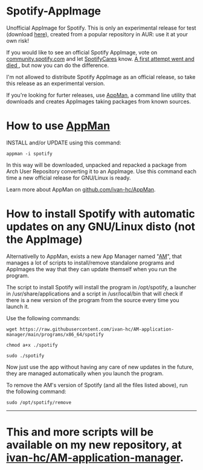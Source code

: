 # Spotify-AppImage
Unofficial AppImage for Spotify. This is only an experimental release for test (download [here](https://github.com/ivan-hc/Spotify-AppImage/releases)), created from a popular repository in AUR: use it at your own risk!

If you would like to see an official Spotify AppImage, vote on [community.spotify.com](https://community.spotify.com) and let [SpotifyCares](https://twitter.com/SpotifyCares) know. [A first attempt went and died ](https://community.spotify.com/t5/Closed-Ideas/Provide-Spotify-Desktop-Client-in-cross-distro-AppImage-bundle/idi-p/1337399), but now you can do the difference.

I'm not allowed to distribute Spotify AppImage as an official release, so take this release as an experimental version.

If you're looking for furter releases, use [AppMan](https://github.com/ivan-hc/AppMan), a command line utility that downloads and creates AppImages taking packages from known sources.

# How to use [AppMan](https://github.com/ivan-hc/AppMan)

INSTALL and/or UPDATE using this command:

`appman -i spotify`

In this way will be downloaded, unpacked and repacked a package from Arch User Repository converting it to an AppImage. Use this command each time a new official release for GNU/Linux is ready.

Learn more about AppMan on [github.com/ivan-hc/AppMan](https://github.com/ivan-hc/AppMan).

# How to install Spotify with automatic updates on any GNU/Linux disto (not the AppImage)

Alternativelly to AppMan, exists a new App Manager named "[AM](https://github.com/ivan-hc/AM-application-manager)", that manages a lot of scripts to install/remove standalone programs and AppImages the way that they can update themself when you run the program.

The script to install Spotify will install the program in /opt/spotify, a launcher in /usr/share/applications and a script in /usr/local/bin that will check if there is a new version of the program from the source every time you launch it.

Use the following commands:

`wget https://raw.githubusercontent.com/ivan-hc/AM-application-manager/main/programs/x86_64/spotify`

`chmod a+x ./spotify`

`sudo ./spotify`

Now just use the app without having any care of new updates in the future, they are managed automatically when you launch the program.

To remove the AM's version of Spotify (and all the files listed above), run the following command:

`sudo /opt/spotify/remove`


------------------------------------
# This and more scripts will be available on my new repository, at [ivan-hc/AM-application-manager](https://github.com/ivan-hc/AM-application-manager).
